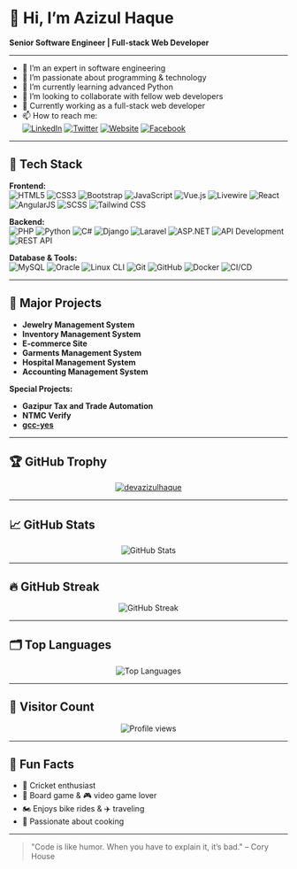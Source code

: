 # 👋 Hi, I’m Azizul Haque

**Senior Software Engineer | Full-stack Web Developer**

---

- 👋 I’m an expert in software engineering  
- 👀 I’m passionate about programming & technology  
- 🌱 I’m currently learning advanced Python  
- 💞️ I’m looking to collaborate with fellow web developers  
- 🌱 Currently working as a full-stack web developer  
- 📫 How to reach me:  
  [![LinkedIn](https://img.shields.io/badge/-LinkedIn-blue?logo=linkedin&logoColor=white)](https://www.linkedin.com/in/azizul-haque-309674193/)
  [![Twitter](https://img.shields.io/badge/-Twitter-1DA1F2?logo=twitter&logoColor=white)](https://x.com/devazizulhaque)
  [![Website](https://img.shields.io/badge/-Website-24292E?logo=githubpages&logoColor=white)](https://azizulhaque.engineer/)
  [![Facebook](https://img.shields.io/badge/-Facebook-1877F2?logo=facebook&logoColor=white)](https://www.facebook.com/devazizulhaque)

---

## 🚀 Tech Stack

**Frontend:**  
![HTML5](https://img.shields.io/badge/-HTML5-E34F26?logo=html5&logoColor=white)
![CSS3](https://img.shields.io/badge/-CSS3-1572B6?logo=css3&logoColor=white)
![Bootstrap](https://img.shields.io/badge/-Bootstrap-7952B3?logo=bootstrap&logoColor=white)
![JavaScript](https://img.shields.io/badge/-JavaScript-F7DF1E?logo=javascript&logoColor=black)
![Vue.js](https://img.shields.io/badge/-Vue.js-4FC08D?logo=vue.js&logoColor=white)
![Livewire](https://img.shields.io/badge/-Livewire-4E5D94?logo=laravel&logoColor=white)
![React](https://img.shields.io/badge/-React-61DAFB?logo=react&logoColor=black)
![AngularJS](https://img.shields.io/badge/-AngularJS-DD0031?logo=angularjs&logoColor=white)
![SCSS](https://img.shields.io/badge/-SCSS-CC6699?logo=sass&logoColor=white)
![Tailwind CSS](https://img.shields.io/badge/-Tailwind%20CSS-38B2AC?logo=tailwind-css&logoColor=white)

**Backend:**  
![PHP](https://img.shields.io/badge/-PHP-777BB4?logo=php&logoColor=white)
![Python](https://img.shields.io/badge/-Python-3776AB?logo=python&logoColor=white)
![C#](https://img.shields.io/badge/-C%23-239120?logo=c-sharp&logoColor=white)
![Django](https://img.shields.io/badge/-Django-092E20?logo=django&logoColor=white)
![Laravel](https://img.shields.io/badge/-Laravel-FF2D20?logo=laravel&logoColor=white)
![ASP.NET](https://img.shields.io/badge/-ASP.NET-512BD4?logo=dotnet&logoColor=white)
![API Development](https://img.shields.io/badge/-API%20Development-49C5B6?logo=api&logoColor=white)
![REST API](https://img.shields.io/badge/-REST%20API-00618A?logo=rest&logoColor=white)

**Database & Tools:**  
![MySQL](https://img.shields.io/badge/-MySQL-4479A1?logo=mysql&logoColor=white)
![Oracle](https://img.shields.io/badge/-Oracle-F80000?logo=oracle&logoColor=white)
![Linux CLI](https://img.shields.io/badge/-Linux%20CLI-FCC624?logo=linux&logoColor=black)
![Git](https://img.shields.io/badge/-Git-F05032?logo=git&logoColor=white)
![GitHub](https://img.shields.io/badge/-GitHub-181717?logo=github&logoColor=white)
![Docker](https://img.shields.io/badge/-Docker-2496ED?logo=docker&logoColor=white)
![CI/CD](https://img.shields.io/badge/-CI%2FCD-222222?logo=githubactions&logoColor=white)

---

## 🌟 Major Projects

- **Jewelry Management System**
- **Inventory Management System**
- **E-commerce Site**
- **Garments Management System**
- **Hospital Management System**
- **Accounting Management System**

**Special Projects:**  
- **Gazipur Tax and Trade Automation**
- **NTMC Verify**
- **[gcc-yes](https://github.com/devazizulhaque/gcc-yes)**

---

## 🏆 GitHub Trophy

<p align="center">
  <a href="https://github.com/ryo-ma/github-profile-trophy">
    <img src="https://github-profile-trophy.vercel.app/?username=devazizulhaque&theme=algolia&column=7" alt="devazizulhaque" />
  </a>
</p>

---

## 📈 GitHub Stats

<p align="center">
  <img src="https://github-readme-stats.vercel.app/api?username=devazizulhaque&show_icons=true&theme=algolia&hide_title=true" alt="GitHub Stats" />
</p>

---

## 🔥 GitHub Streak

<p align="center">
  <img src="https://streak-stats.demolab.com?user=devazizulhaque&theme=algolia&hide_border=true" alt="GitHub Streak" />
</p>

---

## 🗂️ Top Languages

<p align="center">
  <img src="https://github-readme-stats.vercel.app/api/top-langs/?username=devazizulhaque&layout=compact&theme=algolia" alt="Top Languages" />
</p>

---

## 👀 Visitor Count

<p align="center">
  <img src="https://komarev.com/ghpvc/?username=devazizulhaque&label=Profile%20views&color=0e75b6&style=flat" alt="Profile views" />
</p>

---

## 🎲 Fun Facts

- 🏏 Cricket enthusiast  
- 🎲 Board game & 🎮 video game lover  
- 🏍️ Enjoys bike rides & ✈️ traveling  
- 🍳 Passionate about cooking

---

> "Code is like humor. When you have to explain it, it’s bad." – Cory House

<!---
devazizulhaque/devazizulhaque is a ✨ special ✨ repository because its `README.md` (this file) appears on your GitHub profile.
You can click the Preview link to take a look at your changes.
--->
